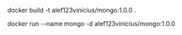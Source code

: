 docker build -t alef123vinicius/mongo:1.0.0 .

docker run --name mongo -d alef123vinicius/mongo:1.0.0